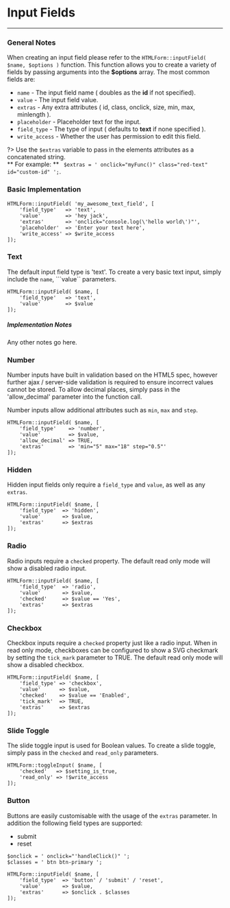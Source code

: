 # Input Fields
---

### General Notes

When creating an input field please refer to the ```HTMLForm::inputField( $name, $options )``` function. 
This function allows you to create a variety of fields by passing arguments into 
the **$options** array. The most common fields are:

 - ```name``` - The input field name ( doubles as the **id** if not specified). 
 - ```value``` - The input field value.
 - ```extras``` - Any extra attributes ( id, class, onclick, size, min, max, minlength ).
 - ```placeholder``` - Placeholder text for the input.
 - ```field_type``` - The type of input ( defaults to **text** if none specified ).
 - ```write_access``` - Whether the user has permission to edit this field.

?> Use the `$extras` variable to pass in the elements attributes as a concatenated string. <br>
** For example: ** ``` $extras = ' onclick="myFunc()" class="red-text" id="custom-id" ';```.

### Basic Implementation

```
HTMLForm::inputField( 'my_awesome_text_field', [
	'field_type'   => 'text',
	'value'        => 'hey jack',
	'extras'       => 'onclick="console.log(\'hello world\')"',
	'placeholder'  => 'Enter your text here',
	'write_access' => $write_access
]);			
```


### Text 
The default input field type is 'text'. To create a very basic text input, simply include the ```name```, ```value`` parameters.

```
HTMLForm::inputField( $name, [
	'field_type'   => 'text',
	'value'        => $value
]); 
```

##### Implementation Notes
Any other notes go here.


### Number 
Number inputs have built in validation based on the HTML5 spec, however further ajax / server-side validation is required to ensure incorrect values cannot be stored. To allow decimal places, simply pass in the 'allow_decimal' parameter into the function call.

Number inputs allow additional attributes such as ```min```, ```max``` and ```step```. 

```
HTMLForm::inputField( $name, [
	'field_type'    => 'number',
	'value'         => $value,
	'allow_decimal' => TRUE,
	'extras'	    => 'min="5" max="18" step="0.5"'
]); 
```

### Hidden 
Hidden input fields only require a ```field_type``` and ```value```, as well as any ```extras```.

```
HTMLForm::inputField( $name, [
	'field_type'  => 'hidden',
	'value'       => $value,
	'extras'      => $extras
]);
```	

### Radio 
Radio inputs require a ```checked``` property. The default read only mode will show a disabled radio input.

```
HTMLForm::inputField( $name, [
	'field_type'  => 'radio',
	'value'       => $value,
	'checked'     => $value == 'Yes',
	'extras'      => $extras
]);
```

### Checkbox 
Checkbox inputs require a ```checked``` property just like a radio input. When in read only mode, checkboxes can be configured to show a SVG checkmark by setting the ```tick_mark``` parameter to TRUE. The default read only mode will show a disabled checkbox.

```
HTMLForm::inputField( $name, [
	'field_type' => 'checkbox',
	'value'      => $value,
	'checked'    => $value == 'Enabled',
	'tick_mark'  => TRUE,
	'extras'     => $extras
]);
```


### Slide Toggle
The slide toggle input is used for Boolean values. To create a slide toggle, simply pass in the ```checked``` and ```read_only``` parameters.

```
HTMLForm::toggleInput( $name, [
	'checked'   => $setting_is_true,
	'read_only' => !$write_access
]);
```


### Button
Buttons are easily customisable with the usage of the ```extras``` parameter. In addition the following field types are supported:
 - submit
 - reset

```
$onclick = ' onclick="'handleClick()" ';
$classes = ' btn btn-primary ';

HTMLForm::inputField( $name, [
	'field_type'  => 'button' / 'submit' / 'reset',
	'value'       => $value,
	'extras'      => $onclick . $classes
]);
```
